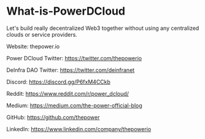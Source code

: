 # What-is-PowerDCloud

Let's build really decentralized Web3 together without using any centralized clouds or service providers.

Website: thepower.io

Power DCloud Twitter: https://twitter.com/thepowerio 

DeInfra DAO Twitter: https://twitter.com/deinfranet

Discord: https://discord.gg/P6fxM4CCkb

Reddit: https://www.reddit.com/r/power_dcloud/

Medium: https://medium.com/the-power-official-blog

GitHub: https://github.com/thepower

LinkedIn: https://www.linkedin.com/company/thepowerio

